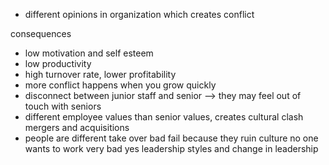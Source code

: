 - different opinions in organization which creates conflict

consequences
- low motivation and self esteem
- low productivity
- high turnover rate, lower profitability
- more conflict
happens when you grow quickly
- disconnect between junior staff and senior --> they may feel out of touch with seniors
- different employee values than senior values, creates cultural clash
mergers and acquisitions
- people are different take over bad fail because they ruin culture no one wants to work very bad yes
leadership styles and change in leadership